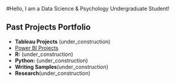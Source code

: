 #Hello, I am a Data Science & Psychology Undergraduate Student! 

## Past Projects Portfolio
- **Tableau Projects** (under_construction)
- [Power BI Projects](https://github.com/spritely/power_bi_test)
- **R:** (under_construction)
- **Python:** (under_construction)
- **Writing Samples**(under_construction)
- **Research**(under_construction)
